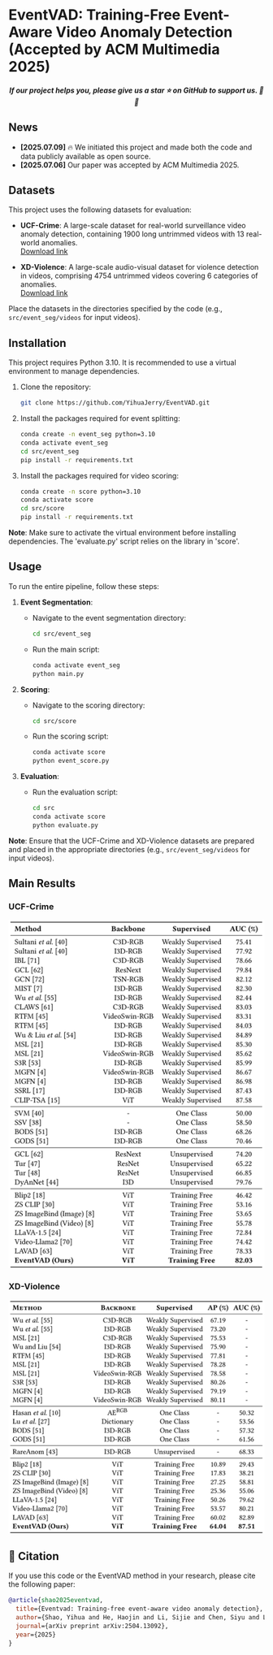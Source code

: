 # EventVAD: Training-Free Event-Aware Video Anomaly Detection (Accepted by ACM Multimedia 2025)

<h5 align="center"> If our project helps you, please give us a star ⭐ on GitHub to support us. 🙏🙏 </h5>

## News
- **[2025.07.09]** 🔥 We initiated this project and made both the code and data publicly available as open source.
- **[2025.07.06]** Our paper was accepted by ACM Multimedia 2025.

## Datasets

This project uses the following datasets for evaluation:

- **UCF-Crime**: A large-scale dataset for real-world surveillance video anomaly detection, containing 1900 long untrimmed videos with 13 real-world anomalies.  
  [Download link](https://www.crcv.ucf.edu/projects/real-world/)

- **XD-Violence**: A large-scale audio-visual dataset for violence detection in videos, comprising 4754 untrimmed videos covering 6 categories of anomalies.  
  [Download link](https://roc-ng.github.io/XD-Violence/)

Place the datasets in the directories specified by the code (e.g., `src/event_seg/videos` for input videos).

## Installation

This project requires Python 3.10. It is recommended to use a virtual environment to manage dependencies.

1. Clone the repository:
   ```bash
   git clone https://github.com/YihuaJerry/EventVAD.git
   ```

2. Install the packages required for event splitting:
   ```bash
   conda create -n event_seg python=3.10
   conda activate event_seg
   cd src/event_seg
   pip install -r requirements.txt
   ```

3. Install the packages required for video scoring:
   ```bash
   conda create -n score python=3.10
   conda activate score
   cd src/score
   pip install -r requirements.txt
   ```

**Note**: Make sure to activate the virtual environment before installing dependencies. The 'evaluate.py' script relies on the library in 'score'.

## Usage

To run the entire pipeline, follow these steps:

1. **Event Segmentation**:
   - Navigate to the event segmentation directory:
     ```bash
     cd src/event_seg
     ```
   - Run the main script:
     ```bash
     conda activate event_seg
     python main.py
     ```

2. **Scoring**:
   - Navigate to the scoring directory:
     ```bash
     cd src/score
     ```
   - Run the scoring script:
     ```bash
     conda activate score
     python event_score.py
     ```

3. **Evaluation**:
   - Run the evaluation script:
     ```bash
     cd src
     conda activate score
     python evaluate.py
     ```

**Note**: Ensure that the UCF-Crime and XD-Violence datasets are prepared and placed in the appropriate directories (e.g., `src/event_seg/videos` for input videos).

## Main Results
### UCF-Crime
<p><img src="./assets/performance(1).png" width="800" "/></p>

### XD-Violence
<p><img src="./assets/performance(2).png" width="800" "/></p>

## 📑 Citation

If you use this code or the EventVAD method in your research, please cite the following paper:

```bibtex
@article{shao2025eventvad,
  title={Eventvad: Training-free event-aware video anomaly detection},
  author={Shao, Yihua and He, Haojin and Li, Sijie and Chen, Siyu and Long, Xinwei and Zeng, Fanhu and Fan, Yuxuan and Zhang, Muyang and Yan, Ziyang and Ma, Ao and others},
  journal={arXiv preprint arXiv:2504.13092},
  year={2025}
}
```
